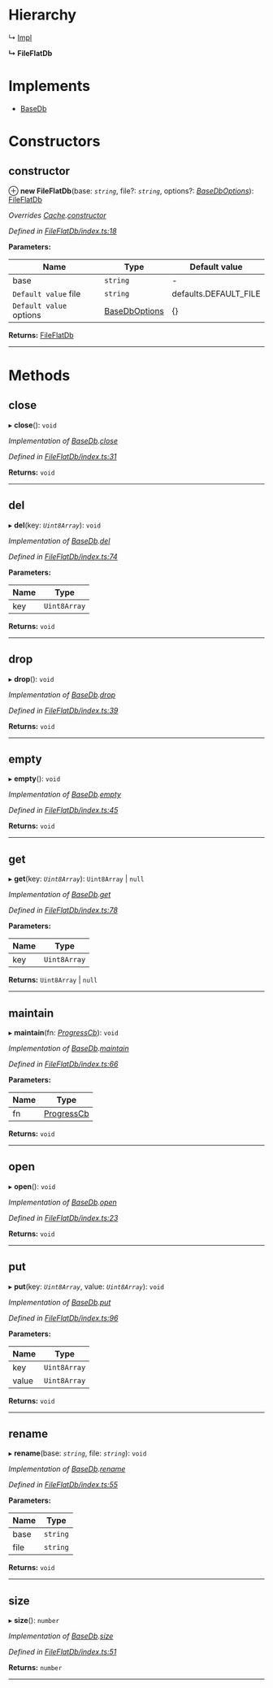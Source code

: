 

# Hierarchy

↳  [Impl](_fileflatdb_impl_.impl.md)

**↳ FileFlatDb**

# Implements

* [BaseDb](../interfaces/_types_.basedb.md)

# Constructors

<a id="constructor"></a>

##  constructor

⊕ **new FileFlatDb**(base: *`string`*, file?: *`string`*, options?: *[BaseDbOptions](../modules/_types_.md#basedboptions)*): [FileFlatDb](_fileflatdb_index_.fileflatdb.md)

*Overrides [Cache](_fileflatdb_cache_.cache.md).[constructor](_fileflatdb_cache_.cache.md#constructor)*

*Defined in [FileFlatDb/index.ts:18](https://github.com/polkadot-js/common/blob/0f57902/packages/db/src/FileFlatDb/index.ts#L18)*

**Parameters:**

| Name | Type | Default value |
| ------ | ------ | ------ |
| base | `string` | - |
| `Default value` file | `string` |  defaults.DEFAULT_FILE |
| `Default value` options | [BaseDbOptions](../modules/_types_.md#basedboptions) |  {} |

**Returns:** [FileFlatDb](_fileflatdb_index_.fileflatdb.md)

___

# Methods

<a id="close"></a>

##  close

▸ **close**(): `void`

*Implementation of [BaseDb](../interfaces/_types_.basedb.md).[close](../interfaces/_types_.basedb.md#close)*

*Defined in [FileFlatDb/index.ts:31](https://github.com/polkadot-js/common/blob/0f57902/packages/db/src/FileFlatDb/index.ts#L31)*

**Returns:** `void`

___
<a id="del"></a>

##  del

▸ **del**(key: *`Uint8Array`*): `void`

*Implementation of [BaseDb](../interfaces/_types_.basedb.md).[del](../interfaces/_types_.basedb.md#del)*

*Defined in [FileFlatDb/index.ts:74](https://github.com/polkadot-js/common/blob/0f57902/packages/db/src/FileFlatDb/index.ts#L74)*

**Parameters:**

| Name | Type |
| ------ | ------ |
| key | `Uint8Array` |

**Returns:** `void`

___
<a id="drop"></a>

##  drop

▸ **drop**(): `void`

*Implementation of [BaseDb](../interfaces/_types_.basedb.md).[drop](../interfaces/_types_.basedb.md#drop)*

*Defined in [FileFlatDb/index.ts:39](https://github.com/polkadot-js/common/blob/0f57902/packages/db/src/FileFlatDb/index.ts#L39)*

**Returns:** `void`

___
<a id="empty"></a>

##  empty

▸ **empty**(): `void`

*Implementation of [BaseDb](../interfaces/_types_.basedb.md).[empty](../interfaces/_types_.basedb.md#empty)*

*Defined in [FileFlatDb/index.ts:45](https://github.com/polkadot-js/common/blob/0f57902/packages/db/src/FileFlatDb/index.ts#L45)*

**Returns:** `void`

___
<a id="get"></a>

##  get

▸ **get**(key: *`Uint8Array`*): `Uint8Array` \| `null`

*Implementation of [BaseDb](../interfaces/_types_.basedb.md).[get](../interfaces/_types_.basedb.md#get)*

*Defined in [FileFlatDb/index.ts:78](https://github.com/polkadot-js/common/blob/0f57902/packages/db/src/FileFlatDb/index.ts#L78)*

**Parameters:**

| Name | Type |
| ------ | ------ |
| key | `Uint8Array` |

**Returns:** `Uint8Array` \| `null`

___
<a id="maintain"></a>

##  maintain

▸ **maintain**(fn: *[ProgressCb](../modules/_types_.md#progresscb)*): `void`

*Implementation of [BaseDb](../interfaces/_types_.basedb.md).[maintain](../interfaces/_types_.basedb.md#maintain)*

*Defined in [FileFlatDb/index.ts:66](https://github.com/polkadot-js/common/blob/0f57902/packages/db/src/FileFlatDb/index.ts#L66)*

**Parameters:**

| Name | Type |
| ------ | ------ |
| fn | [ProgressCb](../modules/_types_.md#progresscb) |

**Returns:** `void`

___
<a id="open"></a>

##  open

▸ **open**(): `void`

*Implementation of [BaseDb](../interfaces/_types_.basedb.md).[open](../interfaces/_types_.basedb.md#open)*

*Defined in [FileFlatDb/index.ts:23](https://github.com/polkadot-js/common/blob/0f57902/packages/db/src/FileFlatDb/index.ts#L23)*

**Returns:** `void`

___
<a id="put"></a>

##  put

▸ **put**(key: *`Uint8Array`*, value: *`Uint8Array`*): `void`

*Implementation of [BaseDb](../interfaces/_types_.basedb.md).[put](../interfaces/_types_.basedb.md#put)*

*Defined in [FileFlatDb/index.ts:96](https://github.com/polkadot-js/common/blob/0f57902/packages/db/src/FileFlatDb/index.ts#L96)*

**Parameters:**

| Name | Type |
| ------ | ------ |
| key | `Uint8Array` |
| value | `Uint8Array` |

**Returns:** `void`

___
<a id="rename"></a>

##  rename

▸ **rename**(base: *`string`*, file: *`string`*): `void`

*Implementation of [BaseDb](../interfaces/_types_.basedb.md).[rename](../interfaces/_types_.basedb.md#rename)*

*Defined in [FileFlatDb/index.ts:55](https://github.com/polkadot-js/common/blob/0f57902/packages/db/src/FileFlatDb/index.ts#L55)*

**Parameters:**

| Name | Type |
| ------ | ------ |
| base | `string` |
| file | `string` |

**Returns:** `void`

___
<a id="size"></a>

##  size

▸ **size**(): `number`

*Implementation of [BaseDb](../interfaces/_types_.basedb.md).[size](../interfaces/_types_.basedb.md#size)*

*Defined in [FileFlatDb/index.ts:51](https://github.com/polkadot-js/common/blob/0f57902/packages/db/src/FileFlatDb/index.ts#L51)*

**Returns:** `number`

___


